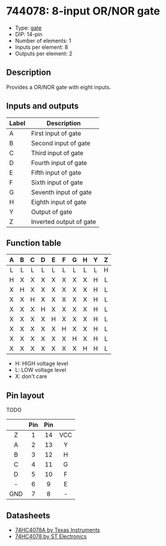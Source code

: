 # 744078: 8-input OR/NOR gate

- Type: [gate](gates.md)
- DIP: 14-pin
- Number of elements: 1
- Inputs per element: 8
- Outputs per element: 2

## Description

Provides a OR/NOR gate with eight inputs.

## Inputs and outputs

| Label | Description             |
| ----- | ----------------------- |
| A     | First input of gate     |
| B     | Second input of gate    |
| C     | Third input of gate     |
| D     | Fourth input of gate    |
| E     | Fifth  input of gate    |
| F     | Sixth  input of gate    |
| G     | Seventh input of gate   |
| H     | Eighth input of gate    |
| Y     | Output of gate          |
| Z     | Inverted output of gate |

## Function table

| A   | B   | C   | D   | E   | F   | G   | H   | Y   | Z   |
|:---:|:---:|:---:|:---:|:---:|:---:|:---:|:---:|:---:|:---:|
| L   | L   | L   | L   | L   | L   | L   | L   | L   | H   |
| H   | X   | X   | X   | X   | X   | X   | X   | H   | L   |
| X   | H   | X   | X   | X   | X   | X   | X   | H   | L   |
| X   | X   | H   | X   | X   | X   | X   | X   | H   | L   |
| X   | X   | X   | H   | X   | X   | X   | X   | H   | L   |
| X   | X   | X   | X   | H   | X   | X   | X   | H   | L   |
| X   | X   | X   | X   | X   | H   | X   | X   | H   | L   |
| X   | X   | X   | X   | X   | X   | H   | X   | H   | L   |
| X   | X   | X   | X   | X   | X   | X   | H   | H   | L   |

- H: HIGH voltage level
- L: LOW voltage level
- X: don't care

## Pin layout

TODO

|     | Pin | Pin |     |
|:---:|:---:|:---:|:---:|
| Z   |   1 |  14 | VCC |
| A   |   2 |  13 | Y   |
| B   |   3 |  12 | H   |
| C   |   4 |  11 | G   |
| D   |   5 |  10 | F   |
| -   |   6 |   9 | E   |
| GND |   7 |   8 | -   |

## Datasheets

- [74HC4078A by Texas Instruments](http://www.ti.com.cn/cn/lit/ds/scls164/scls164.pdf)
- [74HC4078 by ST Electronics](http://pdf.datasheetcatalog.com/datasheet2/b/0ffdryzxxjk01xwex9zkuhocytcy.pdf)
